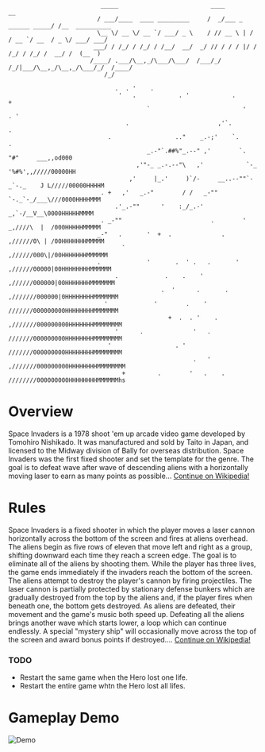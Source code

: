 ```
                          _____                          ____                     __              
                         / ___/____  ____ _________     /  _/___ _   ______ _____/ /__  __________
                         \__ \/ __ \/ __ `/ ___/ _ \    / // __ \ | / / __ `/ __  / _ \/ ___/ ___/
                        ___/ / /_/ / /_/ / /__/  __/  _/ // / / / |/ / /_/ / /_/ /  __/ /  (__  ) 
                       /____/ .___/\__,_/\___/\___/  /___/_/ /_/|___/\__,_/\__,_/\___/_/  /____/  
                           /_/                                                                    
                       
                              .  . '    .
                               '   .            . '            .                +
                                       `                          '    . '
                                 .                         ,'`.                         .
                            .                  .."    _.-;'    `.              .
                                       _.-"`.##%"_.--" ,'        `.           "#"     ___,,od000
                                    ,'"-_ _.-.--"\   ,'            `-_       '%#%',,/////00000HH
                                  ,'     |_.'     )`/-     __..--""`-_`-._    J L/////00000HHHHM
                          . +   ,'   _.-"        / /   _-""           `-._`-_/___\///0000HHHHMMM
                              .'_.-""      '    :_/_.-'                 _,`-/__V__\0000HHHHHMMMM
                          . _-""                         .        '   _,////\  |  /000HHHHHMMMMM
                         _-"   .       '  +  .              .        ,//////0\ | /00HHHHHHHMMMMM
                                `                                   ,//////000\|/00HHHHHHHMMMMMM
                         .             '       .  ' .   .       '  ,//////00000|00HHHHHHHHMMMMMM
                              .             .    .    '           ,//////000000|00HHHHHHHMMMMMMM
                                           .  '      .       .   ,///////000000|0HHHHHHHHMMMMMMM
                           '             '        .    '         ///////000000000HHHHHHHHMMMMMMM
                                             +  .  . '    .     ,///////000000000HHHHHHHMMMMMMMM
                              '      .              '   .       ///////000000000HHHHHHHHMMMMMMMM
                            '                  . '              ///////000000000HHHHHHHHMMMMMMMM
                                                    .   '      ,///////000000000HHHHHHHHMMMMMMMM
                                +         .        '   .    .  ////////000000000HHHHHHHHMMMMMMhs
```

# Overview
Space Invaders is a 1978 shoot 'em up arcade video game developed by Tomohiro Nishikado. It was manufactured and sold 
by Taito in Japan, and licensed to the Midway division of Bally for overseas distribution. Space Invaders was the first 
fixed shooter and set the template for the genre. The goal is to defeat wave after wave of descending aliens with a 
horizontally moving laser to earn as many points as possible... [Continue on Wikipedia!](https://en.wikipedia.org/wiki/Space_Invaders)

# Rules
Space Invaders is a fixed shooter in which the player moves a laser cannon horizontally across the bottom of the screen 
and fires at aliens overhead. The aliens begin as five rows of eleven that move left and right as a group, shifting 
downward each time they reach a screen edge. The goal is to eliminate all of the aliens by shooting them. While the 
player has three lives, the game ends immediately if the invaders reach the bottom of the screen. The aliens attempt to 
destroy the player's cannon by firing projectiles. The laser cannon is partially protected by stationary defense bunkers
which are gradually destroyed from the top by the aliens and, if the player fires when beneath one, the bottom gets destroyed.
As aliens are defeated, their movement and the game's music both speed up. Defeating all the aliens brings another wave 
which starts lower, a loop which can continue endlessly. A special "mystery ship" will occasionally move across the top 
of the screen and award bonus points if destroyed.... [Continue on Wikipedia!](https://en.wikipedia.org/wiki/Space_Invaders)

### TODO
- Restart the same game when the Hero lost one life.
- Restart the entire game whtn the Hero lost all lifes.

# Gameplay Demo
![Demo]()